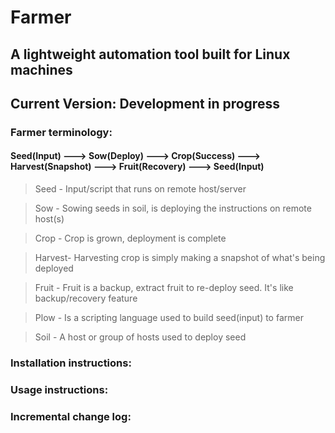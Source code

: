 # Farmer
## A lightweight automation tool built for Linux machines 
## Current Version: Development in progress

### Farmer terminology:
#### Seed(Input) ---> Sow(Deploy) ---> Crop(Success) ---> Harvest(Snapshot) ---> Fruit(Recovery) ---> Seed(Input)

> Seed 	- Input/script that runs on remote host/server

> Sow 	- Sowing seeds in soil, is deploying the instructions on remote host(s)

> Crop 	- Crop is grown, deployment is complete

> Harvest- Harvesting crop is simply making a snapshot of what's being deployed

> Fruit	- Fruit is a backup, extract fruit to re-deploy seed. It's like backup/recovery feature

> Plow 	- Is a scripting language used to build seed(input) to farmer

> Soil 	- A host or group of hosts used to deploy seed

### Installation instructions:


### Usage instructions:


### Incremental change log:
